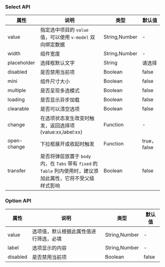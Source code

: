 ### Select API
| 属性          | 说明                                                                       | 类型            | 默认值         |
|-------------|--------------------------------------------------------------------------|---------------|-------------|
| value       | 指定选中项目的 `value` 值，可以使用 `v-model` 双向绑定数据                                  | String,Number | -           |
| width       | 组件宽度                                                                     | String,Number | -           |
| placeholder | 选择框默认文字                                                                  | String        | 请选择         |
| disabled    | 是否禁用当前项                                                                  | Boolean       | false       |
| mini        | 组件尺寸大小                                                                   | Boolean       | false       |
| multiple    | 是否呈现多选模式                                                                 | Boolean       | false       |
| loading     | 是否显示异步加载                                                                 | Boolean       | false       |
| clearable   | 是否可以清空选项                                                                 | Boolean       | false       |
| change      | 在选项状态发生改变时触发，返回选择项{value:xx,label:xx}                                    | Function      | -           |
| open-change | 下拉框展开或收起时触发                                                              | Function      | true， false |
| transfer    | 是否将弹层放置于 `body` 内，在 `Tabs` 带有 `fixed` 的 `Table` 列内使用时，建议添加此属性，它将不受父级样式影响 | Boolean       | false       |
### Option API
| 属性       | 说明                  | 类型            | 默认值   |
|----------|---------------------|---------------|-------|
| value    | 选项值，默认根据此属性值进行筛选，必填 | String,Number | -     |
| label    | 选项显示的内容             | String,Number | -     |
| disabled | 是否禁用当前项             | Boolean       | false |